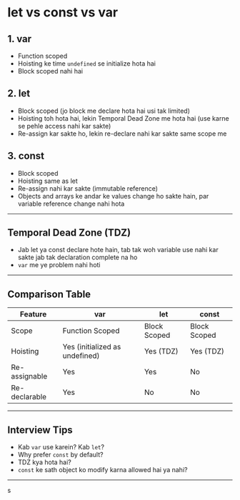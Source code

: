 # let vs const vs var

## 1. var
- Function scoped
- Hoisting ke time `undefined` se initialize hota hai
- Block scoped nahi hai

## 2. let
- Block scoped (jo block me declare hota hai usi tak limited)
- Hoisting toh hota hai, lekin Temporal Dead Zone me hota hai (use karne se pehle access nahi kar sakte)
- Re-assign kar sakte ho, lekin re-declare nahi kar sakte same scope me

## 3. const
- Block scoped
- Hoisting same as let
- Re-assign nahi kar sakte (immutable reference)
- Objects and arrays ke andar ke values change ho sakte hain, par variable reference change nahi hota

---

## Temporal Dead Zone (TDZ)
- Jab let ya const declare hote hain, tab tak woh variable use nahi kar sakte jab tak declaration complete na ho
- `var` me ye problem nahi hoti

---

## Comparison Table

| Feature        | var              | let               | const            |
|----------------|------------------|-------------------|------------------|
| Scope          | Function Scoped   | Block Scoped      | Block Scoped     |
| Hoisting       | Yes (initialized as undefined) | Yes (TDZ)          | Yes (TDZ)       |
| Re-assignable  | Yes              | Yes               | No               |
| Re-declarable  | Yes              | No                | No               |

---

## Interview Tips
- Kab `var` use karein? Kab `let`?
- Why prefer `const` by default?
- TDZ kya hota hai?  
- `const` ke sath object ko modify karna allowed hai ya nahi?

---
s
